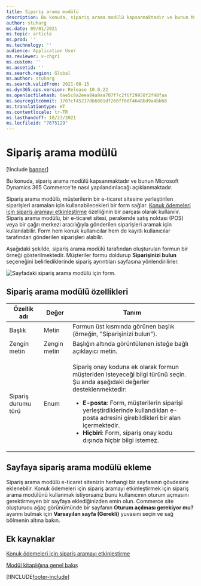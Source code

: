 ```yaml
---
title: Sipariş arama modülü
description: Bu konuda, sipariş arama modülü kapsanmaktadır ve bunun Microsoft Dynamics 365 Commerce'te nasıl yapılandırılacağı açıklanmaktadır.
author: stuharg
ms.date: 09/01/2021
ms.topic: article
ms.prod: ''
ms.technology: ''
audience: Application User
ms.reviewer: v-chgri
ms.custom: ''
ms.assetid: ''
ms.search.region: Global
ms.author: stuharg
ms.search.validFrom: 2021-08-15
ms.dyn365.ops.version: Release 10.0.22
ms.openlocfilehash: 0ae5c8a2eea84a9aa707f7c2f6f29950f2f48faa
ms.sourcegitcommit: 1707cf45217db6801df260ff60f4648bd9a4bb68
ms.translationtype: HT
ms.contentlocale: tr-TR
ms.lasthandoff: 10/23/2021
ms.locfileid: "7675129"
---
```

# <a name="order-lookup-module"></a>Sipariş arama modülü

[!include [banner](includes/banner.md)]

Bu konuda, sipariş arama modülü kapsanmaktadır ve bunun Microsoft Dynamics 365 Commerce'te nasıl yapılandırılacağı açıklanmaktadır.

Sipariş arama modülü, müşterilerin bir e-ticaret sitesine yerleştirilen siparişleri aramaları için kullanabilecekleri bir form sağlar. [Konuk ödemeleri için sipariş aramayı etkinleştirme](order-lookup-guest.md) özelliğinin bir parçası olarak kullanılır. Sipariş arama modülü, bir e-ticaret sitesi, perakende satış noktası (POS) veya bir çağrı merkezi aracılığıyla gönderilen siparişleri aramak için kullanılabilir. Form hem konuk kullanıcılar hem de kayıtlı kullanıcılar tarafından gönderilen siparişleri alabilir.

Aşağıdaki şekilde, sipariş arama modülü tarafından oluşturulan formun bir örneği gösterilmektedir. Müşteriler formu doldurup **Siparişinizi bulun** seçeneğini belirlediklerinde sipariş ayrıntıları sayfasına yönlendirilirler.

![Sayfadaki sipariş arama modülü için form.](./media/OrderLookup_module.PNG)

## <a name="order-lookup-module-properties"></a>Sipariş arama modülü özellikleri

| Özellik adı     | Değer     | Tanım |
|-------------------|-----------|-------------|
| Başlık           | Metin      | Formun üst kısmında görünen başlık (örneğin, "Siparişinizi bulun"). |
| Zengin metin         | Zengin metin | Başlığın altında görüntülenen isteğe bağlı açıklayıcı metin. |
| Sipariş durumu türü | Enum      | <p>Sipariş onay koduna ek olarak formun müşteriden isteyeceği bilgi türünü seçin. Şu anda aşağıdaki değerler desteklenmektedir:</p><ul><li><b>E-posta</b>: Form, müşterilerin siparişi yerleştirdiklerinde kullandıkları e-posta adresini girebildikleri bir alan içermektedir.</li><li><b>Hiçbiri</b>: Form, sipariş onay kodu dışında hiçbir bilgi istemez.</li></ul> |

## <a name="add-an-order-lookup-module-to-a-page"></a>Sayfaya sipariş arama modülü ekleme

Sipariş arama modülü e-ticaret sitenizin herhangi bir sayfasının gövdesine eklenebilir. Konuk ödemeleri için sipariş aramayı etkinleştirmek için sipariş arama modülünü kullanmak istiyorsanız bunu kullanıcının oturum açmasını gerektirmeyen bir sayfaya eklediğinizden emin olun. Commerce site oluşturucu ağaç görünümünde bir sayfanın **Oturum açılması gerekiyor mu?** ayarını bulmak için **Varsayılan sayfa (Gerekli)** yuvasını seçin ve sağ bölmenin altına bakın.

## <a name="additional-resources"></a>Ek kaynaklar

[Konuk ödemeleri için sipariş aramayı etkinleştirme](order-lookup-guest.md)

[Modül kitaplığına genel bakış](starter-kit-overview.md)

[!INCLUDE[footer-include](../includes/footer-banner.md)]
